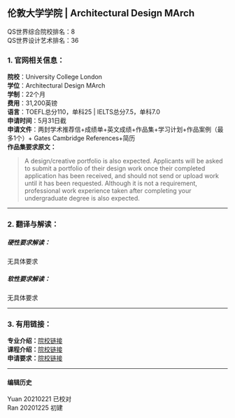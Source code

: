 ## 伦敦大学学院 | Architectural Design MArch

QS世界综合院校排名：8  
QS世界设计艺术排名：36

### 1. 官网相关信息：

**院校**：University College London  
**学位**：Architectural Design MArch   
**学制**：22个月   
**费用**：31,200英镑  
**语言**：TOEFL总分110，单科25 | IELTS总分7.5，单科7.0  
**申请时间**：5月31日截  
**申请文件**：两封学术推荐信+成绩单+英文成绩+作品集+学习计划+作品案例（最多1个）+ Gates Cambridge References+简历  
**作品集要求原文：**   
> A design/creative portfolio is also expected. Applicants will be asked to submit a portfolio of their design work once their completed application has been received, and should not send or upload work until it has been requested. Although it is not a requirement, professional work experience taken after completing your undergraduate degree is also expected.


---


### 2. 翻译与解读：

##### 硬性要求解读：
无具体要求

##### 软性要求解读：
无具体要求



---


### 3. 有用链接：

**专业介绍：**[院校链接](https://www.ucl.ac.uk/prospective-students/graduate/taught-degrees/architectural-design-march)  
**课程介绍：**[院校链接](https://www.ucl.ac.uk/prospective-students/graduate/taught-degrees/architectural-design-march)  
**申请要求：**[院校链接](https://www.ucl.ac.uk/prospective-students/graduate/taught-degrees/architectural-design-march)




---


#### 编辑历史
Yuan 20210221 已校对  
Ran 20201225 初建  
